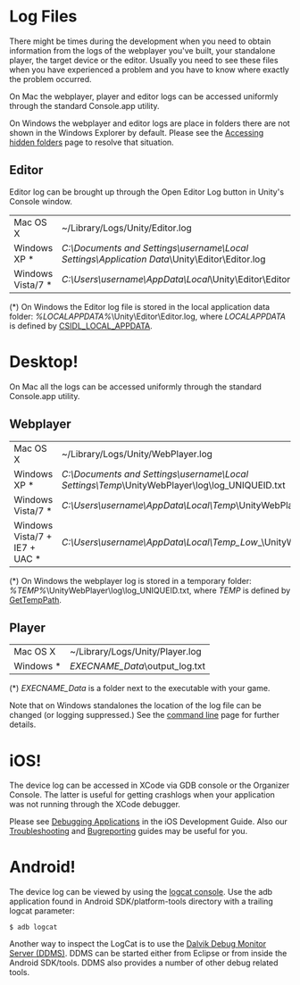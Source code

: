 Log Files
=========


There might be times during the development when you need to obtain information from the logs of the webplayer you've built, your standalone player, the target device or the editor. Usually you need to see these files when you have experienced a problem and you have to know where exactly the problem occurred.

On Mac the webplayer, player and editor logs can be accessed uniformly through the standard <span class=menu>Console.app</span> utility.

On Windows the webplayer and editor logs are place in folders there are not shown in the Windows Explorer by default. Please see the [Accessing hidden folders](accessinghiddenfolders.html) page to resolve that situation.

Editor
------

Editor log can be brought up through the <span class=menu>Open Editor Log</span> button in Unity's Console window.


|  |  |
|--|--|
|<span class=component>Mac OS X</span>            |~/Library/Logs/Unity/Editor.log|
|<span class=component>Windows XP</span> *        |_C:\Documents and Settings\username\Local Settings\Application Data_\Unity\Editor\Editor.log|
|<span class=component>Windows Vista/7</span> *   |_C:\Users\username\AppData\Local_\Unity\Editor\Editor.log|

(*) On Windows the Editor log file is stored in the local application data folder: _&#37;LOCALAPPDATA&#37;_\Unity\Editor\Editor.log, where _LOCALAPPDATA_ is defined by [CSIDL_LOCAL_APPDATA](http://msdn.microsoft.com/en-us/library/bb762494&#40;vs.85&#41;.aspx.html).

Desktop!
========


On Mac all the logs can be accessed uniformly through the standard <span class=menu>Console.app</span> utility.

Webplayer
---------


|  |  |
|--|--|
|<span class=component>Mac OS X</span>                        |~/Library/Logs/Unity/WebPlayer.log|
|<span class=component>Windows XP</span> *                    |_C:\Documents and Settings\username\Local Settings\Temp_\UnityWebPlayer\log\log_UNIQUEID.txt|
|<span class=component>Windows  Vista/7</span> *              |_C:\Users\username\AppData\Local\Temp_\UnityWebPlayer\log\log_UNIQUEID.txt|
|<span class=component>Windows Vista/7 + IE7 + UAC</span> *   |_C:\Users\username\AppData\Local\Temp\__Low___\UnityWebPlayer\log\log_UNIQUEID.txt|

(*) On Windows the webplayer log is stored in a temporary folder:  _&#37;TEMP&#37;_\UnityWebPlayer\log\log_UNIQUEID.txt, where _TEMP_ is defined by [GetTempPath](http://msdn.microsoft.com/en-us/library/aa364992&#40;vs.85&#41;.aspx.html).

Player
------


|  |  |
|--|--|
|<span class=component>Mac OS X</span>      |~/Library/Logs/Unity/Player.log|
|<span class=component>Windows </span> *    |_EXECNAME_Data_\output_log.txt|

(*) _EXECNAME_Data_ is a folder next to the executable with your game.

Note that on Windows standalones the location of the log file can be changed (or logging suppressed.)  See the [command line](commandlinearguments.html) page for further details.

iOS!
====

The device log can be accessed in XCode via GDB console or the Organizer Console. The latter is useful for getting crashlogs when your application was not running through the XCode debugger.

Please see [Debugging Applications](http://developer.apple.com/library/ios/#documentation/xcode/conceptual/iphone_development/130-debugging_applications/debugging_applications.html.html) in the iOS Development Guide. Also our [Troubleshooting](troubleshooting#iphonetroubleshooting.html) and [Bugreporting](iphone-bugreporting.html) guides may be useful for you.

Android!
========

The device log can be viewed by using the [logcat console](http://developer.android.com/guide/developing/tools/adb.html#logcat.html). Use the <span class=component>adb</span> application found in <span class=component>Android SDK/platform-tools directory</span> with a trailing <span class=component>logcat</span> parameter:

`$ adb logcat`

Another way to inspect the LogCat is to use the [Dalvik Debug Monitor Server (DDMS)](http://developer.android.com/guide/developing/debugging/ddms.html.html). DDMS can be started either from <span class=component>Eclipse</span> or from inside the <span class=component>Android SDK/tools</span>. DDMS also provides a number of other debug related tools.
